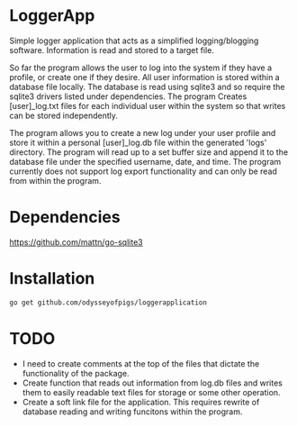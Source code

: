 # LoggerApp

Simple logger application that acts as a simplified logging/blogging software.
Information is read and stored to a target file.

So far the program allows the user to log into the system if they have a 
profile, or create one if they desire. All user information is stored within a 
database file locally. The database is read using sqlite3 and so require the 
sqlite3 drivers listed under dependencies. The program Creates [user]_log.txt 
files for each individual user within the system so that writes can be stored 
independently.

The program allows you to create a new log under your user profile and store it 
within a personal [user]_log.db file within the generated 'logs' directory. The program 
will read up to a set buffer size and append it to the database file under the specified 
username, date, and time. The program currently does not support log export functionality 
and can only be read from within the program.


# Dependencies

https://github.com/mattn/go-sqlite3

# Installation

```bash
go get github.com/odysseyofpigs/loggerapplication
```

# TODO

* I need to create comments at the top of the files that dictate the functionality of the package.
* Create function that reads out information from log.db files and writes them to 
easily readable text files for storage or some other operation.
* Create a soft link file for the application. This requires rewrite of database reading 
and writing funcitons within the program.

